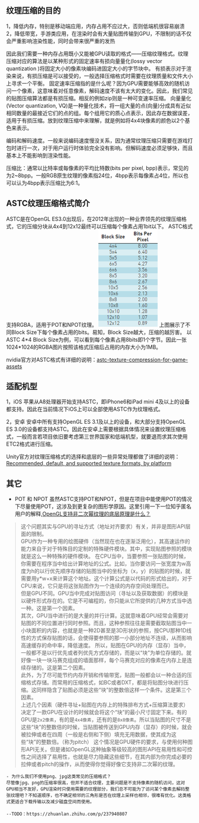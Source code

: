 ## 纹理压缩的目的
1，降低内存，特别是移动端应用，内存占用不应过大，否则低端机很容易崩溃
2，降低带宽，手游类应用，在渲染时会有大量贴图传输到GPU，不限制的话不仅会严重影响渲染性能，同时会带来很严重的发热

因此我们需要一种内存占用既小又能被GPU读取的格式——压缩纹理格式。纹理压缩对应的算法是以某种形式的固定速率有损向量量化(lossy vector quantization )将固定大小的像素块编码进固定大小的字节块中。
有损表示对于渲染来说，有损压缩是可以接受的，一般选择压缩格式时需要在纹理质量和文件大小上寻求一个平衡。
固定速率压缩指的是什么呢？因为GPU需要能够高效的随机访问一个像素，这意味着对任意像素，解码速度不该有太大的变化。因此，我们常见的贴图压缩算法都是有损压缩。相反的例如zip则是一种可变速率压缩。
向量量化(Vector quantization, VQ)是一种量化技术，将一组大量的点(向量)分成具有近似相同数量的最接近它们的点的组。每个组用它的质心点表示，因此存在数据误差，适用于有损压缩。放到纹理压缩中来理解，就是例如将4x4块像素的颜色以2个基色来表示。

编码和解码速度。一般来说编码速度慢没关系，因为通常纹理压缩只需要在游戏打包时进行一次，对于用户运行时体验完全没有影响。但解码速度必须足够快，而且基本上不能影响到渲染性能。

压缩比：通常以比特率或每像素的平均比特数(bits per pixel, bpp)表示，常见的为2~8bpp。一般RGB原生纹理的像素指24位，4bpp表示每像素占4位，所以也可以认为4bpp表示压缩比为6:1。

## ASTC纹理压缩格式简介
ASTC是在OpenGL ES3.0出现后，在2012年出现的一种业界领先的纹理压缩格式，它的压缩分块从4x4到12x12最终可以压缩每个像素占用1bit以下。
ASTC格式支持RGBA，适用于POT和NPOT纹理。
![astc block size](https://github.com/iningwei/SelfPictureHost/blob/master/Blog/astc%20block%20size.png?raw=true)
上图展示了不同Block Size下每个像素占用的bits。易知，Block Size越大，压缩的越厉害。
以ASTC 4\*4 Block Size为例，可以看到每个像素占用8bits即1个字节。因此一张1024\*1024的RGBA图片按照该格式压缩后占用的内存大小为1MB。

nvidia官方对ASTC格式有详细的说明：[astc-texture-compression-for-game-assets](https://developer.nvidia.com/astc-texture-compression-for-game-assets)

## 适配机型
1，iOS
苹果从A8处理器开始支持ASTC，即iPhone6和iPad mini 4及以上的设备都支持。因此在当前情况下iOS上可以全部使用ASTC作为纹理格式。

2，安卓
安卓中所有支持OpenGL ES 3.1及以上的设备，和大部分支持OpenGL ES 3.0的设备都支持ASTC。因此在安卓上需要根据具体情况来设置纹理压缩格式，一般而言若项目依旧要考虑第三世界国家和低端机型，就要退而求其次使用ETC2格式进行压缩。

Unity官方对纹理压缩格式的选择和底层的一些异常处理都做了详细的说明：[Recommended, default, and supported texture formats, by platform](https://docs.unity3d.com/Manual/class-TextureImporterOverride.html)

## 其它
- POT 和 NPOT
虽然ASTC支持POT和NPOT，但是在项目中能使用POT的情况下尽量使用POT，这涉及到更复杂的图形学原因。这里引用一下一位知乎匿名用户的解释,[OpenGL支持非二次幂纹理的底层原理是什么？](https://www.zhihu.com/question/376921536/answer/1063272336)
>这个问题其实与GPU的寻址方式（地址对齐要求）有关，并非是图形API层面的限制。</br>
>GPU作为一种专用的绘图硬件（当然现在也在逐渐泛用化），其高速运作的能力来自于对于特殊目的定制的特殊硬件模块。其中，实现贴图参照的模块就是这么一种特殊的硬件模块。
>在CPU当中，当要参照一张贴图的时候，你需要在程序当中给出计算地址的公式。比如，当你要访问一张宽度为w高度为h的以行优先顺序存储的贴图当中的坐标为（x，y）的贴图的时候，就需要用y*w+x来计算这个地址。这个计算公式是以代码的形式给出的，对于CPU来说，它只是将这张贴图作为一个连续的内存空间处理而已。</br>
>但是GPU不同。GPU当中完成对贴图访问（寻址以及获取数据）的模块是以硬件形式存在的。它是不可编程的，你只能从它所提供的几种方式当中选一种。这是第一个因素。</br>
>其次，GPU当中进行的是大量的并行计算。这就意味着GPU经常会需要对贴图的不同位置进行同时参照。而且，这种参照往往是需要截取贴图当中一小块面积的内容，也就是是一种2D甚至是3D形状的参照，按CPU那种1D线性的方式保存贴图的话，会使得要参照的那一小部分地址不连续，从而影响高速缓存的命中率，降低速度。
>所以，贴图在GPU的内存（显存）当中，一般都不是以行优先或者列优先方式存储的，而是以“块”为单位存储的。就好像一块一块马赛克组成的墙面那样，每个马赛克对应的像素在内存上是连续存储的。这是第二个因素。</br>
>此外，为了尽可能节约内存开销和传输带宽，贴图一般都会以一种合适的压缩格式存储。而常用的压缩格式，如BC或者DXT，都是将贴图分块进行压缩。这同样隐含了贴图必须是这些“块”的整数倍这样一个条件。这是第三个因素。</br>
>上述几个因素（硬件寻址+贴图在内存上的特殊排布方式+压缩算法要求）决定了一款GPU在设计的时候就会将这个“块”的最小尺寸固定下来。有的GPU是``2x2像素``，有的是``4x4像素``，还有的是``8x8像素``。所以当贴图的尺寸不是这些“块”的整数倍的时候，当贴图被传送到GPU内存（显存）的时候，就会被拉伸或者在四周（一般是右侧和下侧）填充无用数据，使其成为这些“块”的整数倍。（称为pitch）
>这个情况是GPU硬件的要求，与使用何种图形API无关。但是诸如OpenGL这种抽象等级较高的图形API在易用性和可控性之间选择了易用性，也就是尽力隐藏这些细节，在其内部为你完成必要的拉伸或者pitch的操作，从而使得你觉得好像它支持非二次幂的纹理。
```
- 为什么我们不使用png、jpg这类常见的压缩格式？
尽管像jpg、png的压缩率很高，但并不适合纹理，主要问题是不支持像素的随机访问，这对GPU相当不友好，GPU渲染时只使用需要的纹理部分，我们总不可能为了访问某个像素去解码整张纹理吧？不知道顺序，也不确定相邻的三角形是否在纹理上采样也相邻，很难有优化。这类格式更适合下载传输以及减少磁盘空间而使用。

--TODO：https://zhuanlan.zhihu.com/p/237940807